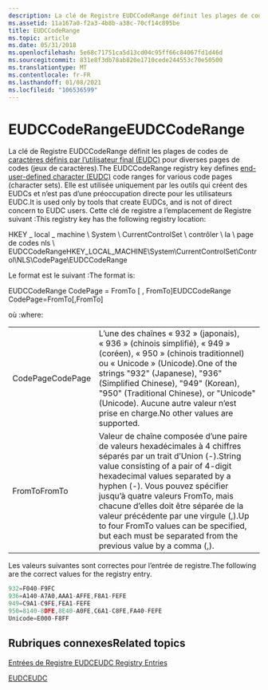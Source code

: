 ```yaml
---
description: La clé de Registre EUDCCodeRange définit les plages de codes de caractères définis par l’utilisateur final (EUDC) pour diverses pages de codes (jeux de caractères).
ms.assetid: 11a167a0-f2a3-4b8b-a38c-70cf14c895be
title: EUDCCodeRange
ms.topic: article
ms.date: 05/31/2018
ms.openlocfilehash: 5e68c71751ca5d13cd04c95ff66c84067fd1d46d
ms.sourcegitcommit: 831e8f3db78ab820e1710cede244553c70e50500
ms.translationtype: MT
ms.contentlocale: fr-FR
ms.lasthandoff: 01/08/2021
ms.locfileid: "106536599"
---
```

# <a name="eudccoderange"></a><span data-ttu-id="82261-103">EUDCCodeRange</span><span class="sxs-lookup"><span data-stu-id="82261-103">EUDCCodeRange</span></span>

<span data-ttu-id="82261-104">La clé de Registre EUDCCodeRange définit les plages de codes de [caractères définis par l’utilisateur final (EUDC)](end-user-defined-characters.md) pour diverses pages de codes (jeux de caractères).</span><span class="sxs-lookup"><span data-stu-id="82261-104">The EUDCCodeRange registry key defines [end-user-defined character (EUDC)](end-user-defined-characters.md) code ranges for various code pages (character sets).</span></span> <span data-ttu-id="82261-105">Elle est utilisée uniquement par les outils qui créent des EUDCs et n’est pas d’une préoccupation directe pour les utilisateurs EUDC.</span><span class="sxs-lookup"><span data-stu-id="82261-105">It is used only by tools that create EUDCs, and is not of direct concern to EUDC users.</span></span> <span data-ttu-id="82261-106">Cette clé de registre a l’emplacement de Registre suivant :</span><span class="sxs-lookup"><span data-stu-id="82261-106">This registry key has the following registry location:</span></span>

<span data-ttu-id="82261-107">HKEY \_ local \_ machine \\ System \\ CurrentControlSet \\ contrôler \\ la \\ page de codes nls \\ EUDCCodeRange</span><span class="sxs-lookup"><span data-stu-id="82261-107">HKEY\_LOCAL\_MACHINE\\System\\CurrentControlSet\\Control\\NLS\\CodePage\\EUDCCodeRange</span></span>

<span data-ttu-id="82261-108">Le format est le suivant :</span><span class="sxs-lookup"><span data-stu-id="82261-108">The format is:</span></span>

<span data-ttu-id="82261-109">EUDCCodeRange CodePage = FromTo \[ , FromTo\]</span><span class="sxs-lookup"><span data-stu-id="82261-109">EUDCCodeRange CodePage=FromTo\[,FromTo\]</span></span>

<span data-ttu-id="82261-110">où :</span><span class="sxs-lookup"><span data-stu-id="82261-110">where:</span></span>



|          |                                                                                                                                                                                                          |
|----------|----------------------------------------------------------------------------------------------------------------------------------------------------------------------------------------------------------|
| <span data-ttu-id="82261-111">CodePage</span><span class="sxs-lookup"><span data-stu-id="82261-111">CodePage</span></span> | <span data-ttu-id="82261-112">L’une des chaînes « 932 » (japonais), « 936 » (chinois simplifié), « 949 » (coréen), « 950 » (chinois traditionnel) ou « Unicode » (Unicode).</span><span class="sxs-lookup"><span data-stu-id="82261-112">One of the strings "932" (Japanese), "936" (Simplified Chinese), "949" (Korean), "950" (Traditional Chinese), or "Unicode" (Unicode).</span></span> <span data-ttu-id="82261-113">Aucune autre valeur n’est prise en charge.</span><span class="sxs-lookup"><span data-stu-id="82261-113">No other values are supported.</span></span>                                     |
| <span data-ttu-id="82261-114">FromTo</span><span class="sxs-lookup"><span data-stu-id="82261-114">FromTo</span></span>   | <span data-ttu-id="82261-115">Valeur de chaîne composée d’une paire de valeurs hexadécimales à 4 chiffres séparés par un trait d’Union (-).</span><span class="sxs-lookup"><span data-stu-id="82261-115">String value consisting of a pair of 4-digit hexadecimal values separated by a hyphen (-).</span></span> <span data-ttu-id="82261-116">Vous pouvez spécifier jusqu’à quatre valeurs FromTo, mais chacune d’elles doit être séparée de la valeur précédente par une virgule (,).</span><span class="sxs-lookup"><span data-stu-id="82261-116">Up to four FromTo values can be specified, but each must be separated from the previous value by a comma (,).</span></span> |



 

<span data-ttu-id="82261-117">Les valeurs suivantes sont correctes pour l’entrée de registre.</span><span class="sxs-lookup"><span data-stu-id="82261-117">The following are the correct values for the registry entry.</span></span>


```C++
932=F040-F9FC
936=A140-A7A0,AAA1-AFFE,F8A1-FEFE
949=C9A1-C9FE,FEA1-FEFE
950=8140-8DFE,8E40-A0FE,C6A1-C8FE,FA40-FEFE
Unicode=E000-F8FF
```



## <a name="related-topics"></a><span data-ttu-id="82261-118">Rubriques connexes</span><span class="sxs-lookup"><span data-stu-id="82261-118">Related topics</span></span>

<dl> <dt>

[<span data-ttu-id="82261-119">Entrées de Registre EUDC</span><span class="sxs-lookup"><span data-stu-id="82261-119">EUDC Registry Entries</span></span>](eudc-registry-entries.md)
</dt> <dt>

[<span data-ttu-id="82261-120">EUDC</span><span class="sxs-lookup"><span data-stu-id="82261-120">EUDC</span></span>](eudc.md)
</dt> </dl>

 

 



